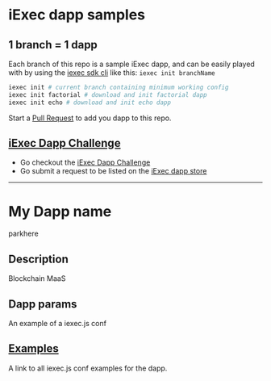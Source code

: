 # iExec dapp samples
## 1 branch = 1 dapp

Each branch of this repo is a sample iExec dapp, and can be easily played with by using the [iexec sdk cli](https://github.com/iExecBlockchainComputing/iexec-sdk) like this:
```iexec init branchName```


```bash
iexec init # current branch containing minimum working config
iexec init factorial # download and init factorial dapp
iexec init echo # download and init echo dapp
```

Start a [Pull Request](https://github.com/iExecBlockchainComputing/iexec-dapp-samples/pulls) to add you dapp to this repo.

## [iExec Dapp Challenge](https://medium.com/iex-ec/the-iexec-%C3%B0app-challenge-150k-of-grants-to-win-abf6798b31ee)

 * Go checkout the [iExec Dapp Challenge](https://medium.com/iex-ec/the-iexec-%C3%B0app-challenge-150k-of-grants-to-win-abf6798b31ee)
 * Go submit a request to be listed on the [iExec dapp store](https://dapps.iex.ec/)

---
# My Dapp name
parkhere
## Description
Blockchain MaaS
## Dapp params
An example of a iexec.js conf
## [Examples](./examples)
A link to all iexec.js conf examples for the dapp.
